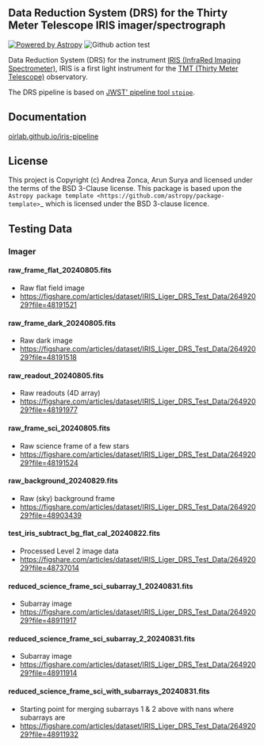 Data Reduction System (DRS) for the Thirty Meter Telescope IRIS imager/spectrograph
-----------------------------------------------------------------------------------

[![Powered by Astropy](http://img.shields.io/badge/powered%20by-AstroPy-orange.svg?style=flat)](http://astropy.org)
![Github action test](https://github.com/oirlab/iris_pipeline/workflows/Python%20package/badge.svg)

Data Reduction System (DRS) for the instrument [IRIS (InfraRed Imaging Spectrometer)](https://oirlab.ucsd.edu/IRIS.html), IRIS is a first light instrument for the [TMT (Thirty Meter Telescope)](https://tmt.org) observatory.

The DRS pipeline is based on [JWST' pipeline tool `stpipe`](https://github.com/spacetelescope/jwst).

Documentation
-------------

[oirlab.github.io/iris-pipeline](https://oirlab.github.io/iris-pipeline)


License
-------

This project is Copyright (c) Andrea Zonca, Arun Surya and licensed under
the terms of the BSD 3-Clause license. This package is based upon
the `Astropy package template <https://github.com/astropy/package-template>`_
which is licensed under the BSD 3-clause licence.

Testing Data
------------

### Imager

#### raw_frame_flat_20240805.fits
- Raw flat field image
- https://figshare.com/articles/dataset/IRIS_Liger_DRS_Test_Data/26492029?file=48191521

#### raw_frame_dark_20240805.fits
- Raw dark image
- https://figshare.com/articles/dataset/IRIS_Liger_DRS_Test_Data/26492029?file=48191518

#### raw_readout_20240805.fits
- Raw readouts (4D array)
- https://figshare.com/articles/dataset/IRIS_Liger_DRS_Test_Data/26492029?file=48191977

#### raw_frame_sci_20240805.fits
- Raw science frame of a few stars
- https://figshare.com/articles/dataset/IRIS_Liger_DRS_Test_Data/26492029?file=48191524

#### raw_background_20240829.fits
- Raw (sky) background frame
- https://figshare.com/articles/dataset/IRIS_Liger_DRS_Test_Data/26492029?file=48903439

#### test_iris_subtract_bg_flat_cal_20240822.fits
- Processed Level 2 image data
- https://figshare.com/articles/dataset/IRIS_Liger_DRS_Test_Data/26492029?file=48737014

#### reduced_science_frame_sci_subarray_1_20240831.fits
- Subarray image
- https://figshare.com/articles/dataset/IRIS_Liger_DRS_Test_Data/26492029?file=48911917

#### reduced_science_frame_sci_subarray_2_20240831.fits
- Subarray image
- https://figshare.com/articles/dataset/IRIS_Liger_DRS_Test_Data/26492029?file=48911914

#### reduced_science_frame_sci_with_subarrays_20240831.fits
- Starting point for merging subarrays 1 & 2 above with nans where subarrays are
- https://figshare.com/articles/dataset/IRIS_Liger_DRS_Test_Data/26492029?file=48911932